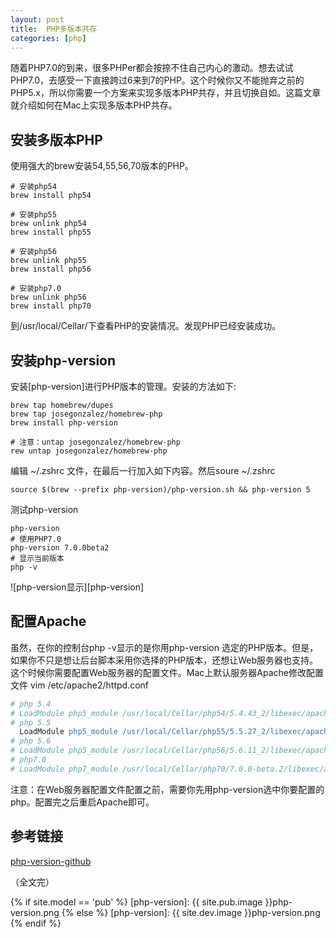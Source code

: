 ```yaml
---
layout: post
title:  PHP多版本共存
categories: [php]
---
```


随着PHP7.0的到来，很多PHPer都会按捺不住自己内心的激动。想去试试PHP7.0，去感受一下直接跨过6来到7的PHP。这个时候你又不能抛弃之前的PHP5.x，所以你需要一个方案来实现多版本PHP共存，并且切换自如。这篇文章就介绍如何在Mac上实现多版本PHP共存。

## 安装多版本PHP ##

使用强大的brew安装54,55,56,70版本的PHP。

```shell
# 安装php54
brew install php54

# 安装php55
brew unlink php54
brew install php55

# 安装php56
brew unlink php55
brew install php56

# 安装php7.0
brew unlink php56
brew install php70

```

到/usr/local/Cellar/下查看PHP的安装情况。发现PHP已经安装成功。

## 安装php-version ##

安装[php-version]进行PHP版本的管理。安装的方法如下:

```shell
brew tap homebrew/dupes
brew tap josegonzalez/homebrew-php
brew install php-version

# 注意：untap josegonzalez/homebrew-php
rew untap josegonzalez/homebrew-php
```

编辑 ~/.zshrc 文件，在最后一行加入如下内容。然后soure ~/.zshrc

```shell
source $(brew --prefix php-version)/php-version.sh && php-version 5
```

测试php-version

```shell
php-version
# 使用PHP7.0
php-version 7.0.0beta2
# 显示当前版本
php -v
```

![php-version显示][php-version]


## 配置Apache ##

虽然，在你的控制台php -v显示的是你用php-version 选定的PHP版本。但是，如果你不只是想让后台脚本采用你选择的PHP版本，还想让Web服务器也支持。这个时候你需要配置Web服务器的配置文件。Mac上默认服务器Apache修改配置文件 vim /etc/apache2/httpd.conf


```apache
# php 5.4
# LoadModule php5_module /usr/local/Cellar/php54/5.4.43_2/libexec/apache2/libphp5.so
# php 5.5
  LoadModule php5_module /usr/local/Cellar/php55/5.5.27_2/libexec/apache2/libphp5.so
# php 5.6
# LoadModule php5_module /usr/local/Cellar/php56/5.6.11_2/libexec/apache2/libphp5.so
# php7.0
# LoadModule php7_module /usr/local/Cellar/php70/7.0.0-beta.2/libexec/apache2/libphp7.so
```

注意：在Web服务器配置文件配置之前，需要你先用php-version选中你要配置的php。配置完之后重启Apache即可。


## 参考链接 ##

[php-version-github]

（全文完）

[php-version-github]:https://github.com/wilmoore/php-version

{% if site.model == 'pub' %}
[php-version]:   {{ site.pub.image }}php-version.png 
{% else %}
[php-version]:   {{ site.dev.image }}php-version.png 
{% endif %}






